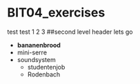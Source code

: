 # BIT04_exercises
test test 1 2 3 
##second level header lets go

* **bananenbrood**
* mini-serre
* soundsystem
    * studentenjob
    * Rodenbach